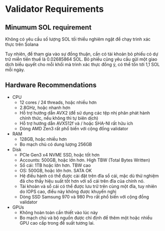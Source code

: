 # Validator Requirements

## Minumum SOL requirement

Không có yêu cầu số lượng SOL tối thiểu nghiêm ngặt để chạy trình xác thực trên Solana

Tuy nhiên, để tham gia vào sự đồng thuận, cần có tài khoản bỏ phiếu có dự trữ miễn tiền thuế là 0.02685864 SOL. Bỏ phiếu cũng yêu cầu gửi một giao dịch biểu quyết cho mỗi khối mà trình xác thực đồng ý, có thể tốn tới 1,1 SOL mỗi ngày.

## Hardware Recommendations

- CPU
    - 12 cores / 24 threads, hoặc nhiều hơn
    - 2.8GHz, hoặc nhanh hơn
    - Hỗ trợ hướng dẫn AVX2 (để sử dụng các tệp nhị phân phát hành chính thức, nếu không thì tự biên dịch)
    - Hỗ trợ hướng dẫn AVX512f và / hoặc SHA-NI rất hữu ích
    - Dòng AMD Zen3 rất phổ biến với cộng đồng validator
- RAM
    - 128GB, hoặc nhiều hơn
    - Bo mạch chủ có dung lượng 256GB
- Disk
    - PCIe Gen3 x4 NVME SSD, hoặc tốt hơn
    - Accounts: 500GB, hoặc lớn hơn. High TBW (Total Bytes Written)
    - Sổ cái: 1TB hoặc lớn hơn. TBW cao
    - OS:  500GB, hoặc lớn hơn. SATA OK
    - Hệ điều hành có thể được cài đặt trên đĩa sổ cái, mặc dù thử nghiệm đã cho thấy hiệu suất tốt hơn với sổ cái trên đĩa của chính nó.
    - Tài khoản và sổ cái có thể được lưu trữ trên cùng một đĩa, tuy nhiên do IOPS cao, điều này không được khuyến nghị
    - Dòng SSD Samsung 970 và 980 Pro rất phổ biến với cộng đồng validator
- GPUs
    - Không hoàn toàn cần thiết vào lúc này
    - Bo mạch chủ và bộ nguồn được chỉ định để thêm một hoặc nhiều GPU cao cấp trong đề suất tương lai.

